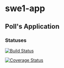 # swe1-app
## Poll's Application

### Statuses
[![Build Status](https://app.travis-ci.com/bissessk/swe1-app.svg?branch=main)](https://app.travis-ci.com/bissessk/swe1-app)

[![Coverage Status](https://coveralls.io/repos/github/bissessk/swe1-app/badge.svg?branch=main)](https://coveralls.io/github/bissessk/swe1-app?branch=main)
